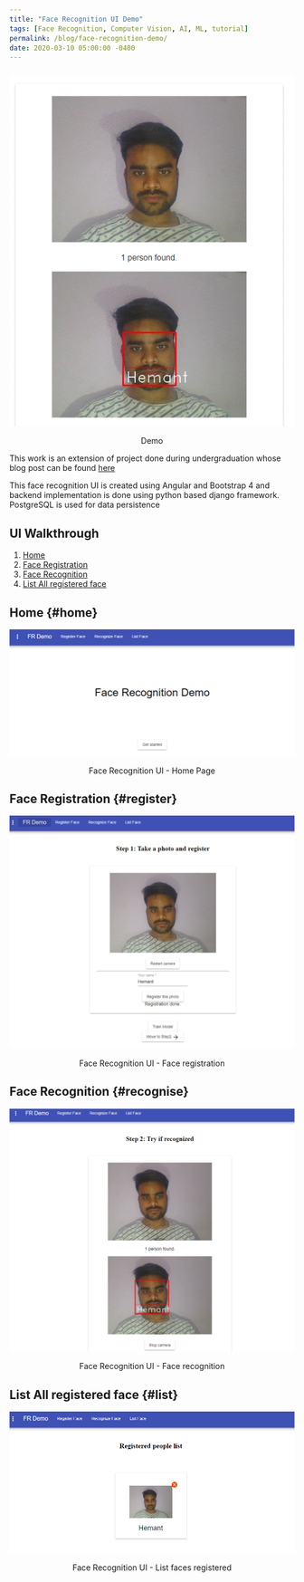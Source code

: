 ```yaml
---
title: "Face Recognition UI Demo"
tags: [Face Recognition, Computer Vision, AI, ML, tutorial]
permalink: /blog/face-recognition-demo/
date: 2020-03-10 05:00:00 -0400
---
```


<div style="margin-bottom: 25px;"></div>

<div style="text-align:center;">
  <a>
    <img src="/img/projects/fr/fr-demo.gif" alt="no css">
    <p>Demo</p>
  </a>
  
</div>

This work is an extension of project done during undergraduation whose blog post can be found [here](/blog/basanti/)

This face recognition UI is created using Angular and Bootstrap 4 and backend implementation is done using python based django framework. PostgreSQL is used for data persistence

## UI Walkthrough
1. [Home](#home)
2. [Face Registration](#register)
3. [Face Recognition](#recognise)
4. [List All registered face](#list)

## Home {#home}

<div style="text-align:center;">
  <a>
    <img src="/img/projects/fr/1_home.png" alt="no css">
    <p>Face Recognition UI - Home Page</p>
  </a>  
</div>

## Face Registration {#register}

<div style="text-align:center;">
  <a>
    <img src="/img/projects/fr/2_register-face.png" alt="no css">
    <p>Face Recognition UI - Face registration</p>
  </a>  
</div>

## Face Recognition {#recognise}

<div style="text-align:center;">
  <a>
    <img src="/img/projects/fr/3_recognition.png" alt="no css">
    <p>Face Recognition UI - Face recognition</p>
  </a>  
</div>

## List All registered face {#list}

<div style="text-align:center;">
  <a>
    <img src="/img/projects/fr/4_list-face.png" alt="no css">
    <p>Face Recognition UI - List faces registered</p>
  </a>  
</div>
